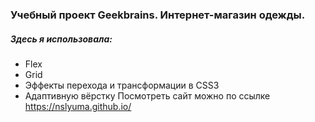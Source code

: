 ### Учебный проект Geekbrains. Интернет-магазин одежды. ###
##### Здесь я использовала: #####
* Flex
* Grid
* Эффекты перехода и трансформации в CSS3
* Адаптивную вёрстку
Посмотреть сайт можно по ссылке https://nslyuma.github.io/
